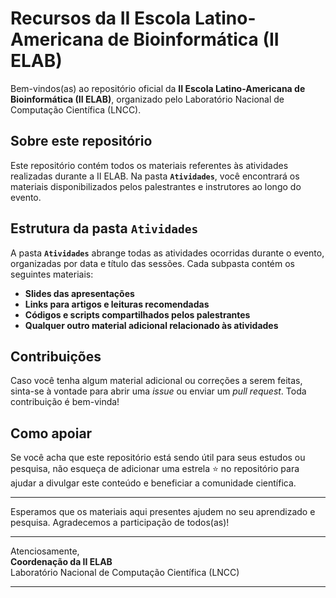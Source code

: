 # Recursos da II Escola Latino-Americana de Bioinformática (II ELAB)

Bem-vindos(as) ao repositório oficial da **II Escola Latino-Americana de Bioinformática (II ELAB)**, organizado pelo Laboratório Nacional de Computação Científica (LNCC).

## Sobre este repositório

Este repositório contém todos os materiais referentes às atividades realizadas durante a II ELAB. Na pasta **`Atividades`**, você encontrará os materiais disponibilizados pelos palestrantes e instrutores ao longo do evento.

## Estrutura da pasta `Atividades`

A pasta **`Atividades`** abrange todas as atividades ocorridas durante o evento, organizadas por data e título das sessões. Cada subpasta contém os seguintes materiais:

- **Slides das apresentações**
- **Links para artigos e leituras recomendadas**
- **Códigos e scripts compartilhados pelos palestrantes**
- **Qualquer outro material adicional relacionado às atividades**

## Contribuições

Caso você tenha algum material adicional ou correções a serem feitas, sinta-se à vontade para abrir uma _issue_ ou enviar um _pull request_. Toda contribuição é bem-vinda!

## Como apoiar

Se você acha que este repositório está sendo útil para seus estudos ou pesquisa, não esqueça de adicionar uma estrela ⭐ no repositório para ajudar a divulgar este conteúdo e beneficiar a comunidade científica.

---

Esperamos que os materiais aqui presentes ajudem no seu aprendizado e pesquisa. Agradecemos a participação de todos(as)!

---

Atenciosamente,  
**Coordenação da II ELAB**  
Laboratório Nacional de Computação Científica (LNCC)

---
